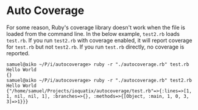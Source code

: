# Auto Coverage

For some reason, Ruby's coverage library doesn't work when the file is loaded from the command line. In the below example, `test2.rb` loads `test.rb`. If you run `test2.rb` with coverage enabled, it will report coverage for `test.rb` but not `test2.rb`. If you run `test.rb` directly, no coverage is reported.

```
samuel@aiko ~/P/i/autocoverage> ruby -r "./autocoverage.rb" test.rb
Hello World
{}
samuel@aiko ~/P/i/autocoverage> ruby -r "./autocoverage.rb" test2.rb
Hello World
{"/home/samuel/Projects/ioquatix/autocoverage/test.rb"=>{:lines=>[1, 1, nil, nil, 1], :branches=>{}, :methods=>{[Object, :main, 1, 0, 3, 3]=>1}}}
```

